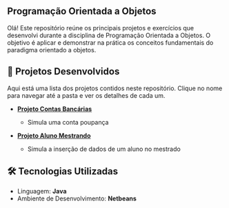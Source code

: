 ## Programação Orientada a Objetos

Olá! Este repositório reúne os principais projetos e exercícios que desenvolvi durante a disciplina de Programação Orientada a Objetos. O objetivo é aplicar e demonstrar na prática os conceitos fundamentais do paradigma orientado a objetos.

## 📂 Projetos Desenvolvidos

Aqui está uma lista dos projetos contidos neste repositório. Clique no nome para navegar até a pasta e ver os detalhes de cada um.

* **[Projeto Contas Bancárias](./Projeto-Contas-Bancarias/)**
    * Simula uma conta poupança

* **[Projeto Aluno Mestrando](./Projeto-Aluno-Mestrando/)**
    * Simula a inserção de dados de um aluno no mestrado 

## 🛠️ Tecnologias Utilizadas

* Linguagem: **Java**
* Ambiente de Desenvolvimento: **Netbeans**

